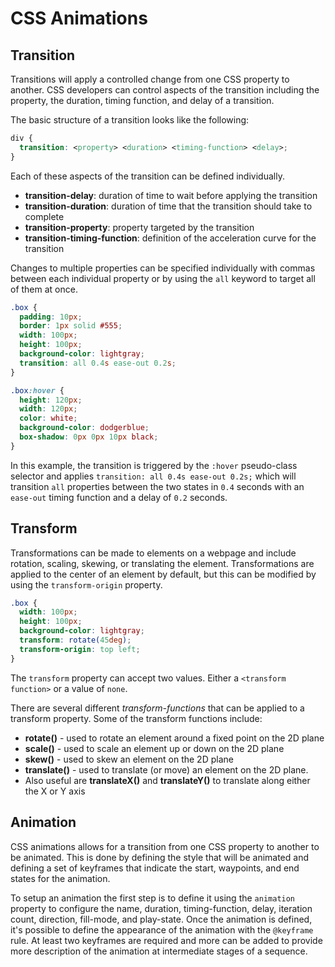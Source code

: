 # CSS Animations

## Transition

Transitions will apply a controlled change from one CSS property to another. CSS developers can control aspects of the transition including the property, the duration, timing function, and delay of a transition.

The basic structure of a transition looks like the following:

```css
div {
  transition: <property> <duration> <timing-function> <delay>;
}
```

Each of these aspects of the transition can be defined individually.

- **transition-delay**: duration of time to wait before applying the transition
- **transition-duration**: duration of time that the transition should take to complete
- **transition-property**: property targeted by the transition
- **transition-timing-function**: definition of the acceleration curve for the transition

Changes to multiple properties can be specified individually with commas between each individual property or by using the `all` keyword to target all of them at once.

```css
.box {
  padding: 10px;
  border: 1px solid #555;
  width: 100px;
  height: 100px;
  background-color: lightgray;
  transition: all 0.4s ease-out 0.2s;
}

.box:hover {
  height: 120px;
  width: 120px;
  color: white;
  background-color: dodgerblue;
  box-shadow: 0px 0px 10px black;
}
```

In this example, the transition is triggered by the `:hover` pseudo-class selector and applies `transition: all 0.4s ease-out 0.2s;` which will transition `all` properties between the two states in `0.4` seconds with an `ease-out` timing function and a delay of `0.2` seconds.

## Transform

Transformations can be made to elements on a webpage and include rotation, scaling, skewing, or translating the element. Transformations are applied to the center of an element by default, but this can be modified by using the `transform-origin` property.

```css
.box {
  width: 100px;
  height: 100px;
  background-color: lightgray;
  transform: rotate(45deg);
  transform-origin: top left;
}
```

The `transform` property can accept two values. Either a `<transform function>` or a value of `none`.

There are several different _transform-functions_ that can be applied to a transform property. Some of the transform functions include:

- **rotate()** - used to rotate an element around a fixed point on the 2D plane
- **scale()** - used to scale an element up or down on the 2D plane
- **skew()** - used to skew an element on the 2D plane
- **translate()** - used to translate (or move) an element on the 2D plane.
- Also useful are **translateX()** and **translateY()** to translate along either the X or Y axis

## Animation

CSS animations allows for a transition from one CSS property to another to be animated. This is done by defining the style that will be animated and defining a set of keyframes that indicate the start, waypoints, and end states for the animation.

To setup an animation the first step is to define it using the `animation` property to configure the name, duration, timing-function, delay, iteration count, direction, fill-mode, and play-state. Once the animation is defined, it's possible to define the appearance of the animation with the `@keyframe` rule. At least two keyframes are required and more can be added to provide more description of the animation at intermediate stages of a sequence.

